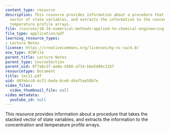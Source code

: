 ```yaml
---
content_type: resource
description: This resource provides information about a procedure that takes the stacked
  vector of state variables, and extracts the information to the concentration and
  temperature profile arrays.
file: /courses/10-34-numerical-methods-applied-to-chemical-engineering-fall-2005/40febcc04cf26eda6ce0d4af5ae58b7e_lec11.pdf
file_type: application/pdf
learning_resource_types:
- Lecture Notes
license: https://creativecommons.org/licenses/by-nc-sa/4.0/
ocw_type: OCWFile
parent_title: Lecture Notes
parent_type: CourseSection
parent_uid: 8f7a6c3f-ae8e-d368-a734-bbe5d06c21b7
resourcetype: Document
title: lec11.pdf
uid: 40febcc0-4cf2-6eda-6ce0-d4af5ae58b7e
video_files:
  video_thumbnail_file: null
video_metadata:
  youtube_id: null
---
```

This resource provides information about a procedure that takes the stacked vector of state variables, and extracts the information to the concentration and temperature profile arrays.